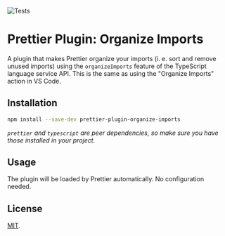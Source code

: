 ![Tests](https://github.com/simonhaenisch/prettier-plugin-organize-imports/workflows/Tests/badge.svg)

# Prettier Plugin: Organize Imports

A plugin that makes Prettier organize your imports (i. e. sort and remove unused imports) using the `organizeImports` feature of the TypeScript language service API. This is the same as using the "Organize Imports" action in VS Code.

## Installation

```sh
npm install --save-dev prettier-plugin-organize-imports
```

_`prettier` and `typescript` are peer dependencies, so make sure you have those installed in your project._

## Usage

The plugin will be loaded by Prettier automatically. No configuration needed.

## License

[MIT](/license).
